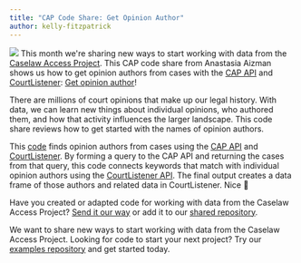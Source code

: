 ```yaml
---
title: "CAP Code Share: Get Opinion Author"
author: kelly-fitzpatrick
---
```

![](https://lil-blog-media.s3.amazonaws.com/Copy_of_Copy_of_jaromir_post.png)
This month we're sharing new ways to start working with data from the [Caselaw Access Project](https://case.law/). This CAP code share from Anastasia Aizman shows us how to get opinion authors from cases with the [CAP API](https://case.law/api/) and [CourtListener](https://www.courtlistener.com/): [Get opinion author](https://github.com/harvard-lil/cap-examples/blob/master/get_judges/get_judges.ipynb)! 

There are millions of court opinions that make up our legal history. With data, we can learn new things about individual opinions, who authored them, and how that activity influences the larger landscape. This code share reviews how to get started with the names of opinion authors. 

This [code](https://github.com/harvard-lil/cap-examples/blob/master/get_judges/get_judges.ipynb) finds opinion authors from cases using the [CAP API](https://case.law/api/) and [CourtListener](https://www.courtlistener.com/). By forming a query to the CAP API and returning the cases from that query, this code connects keywords that match with individual opinion authors using the [CourtListener API](https://www.courtlistener.com/api/). The final output creates a data frame of those authors and related data in CourtListener. Nice 🙌

Have you created or adapted code for working with data from the Caselaw Access Project? [Send it our way](https://case.law/contact/) or add it to our [shared repository](https://github.com/harvard-lil/cap-examples).

We want to share new ways to start working with data from the Caselaw Access Project. Looking for code to start your next project? Try our [examples repository](https://github.com/harvard-lil/cap-examples) and get started today.
